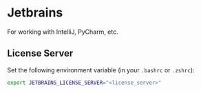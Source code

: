 # Jetbrains

For working with IntelliJ, PyCharm, etc.

## License Server

Set the following environment variable (in your `.bashrc` or `.zshrc`):

```bash
export JETBRAINS_LICENSE_SERVER="<license_server>"
```
